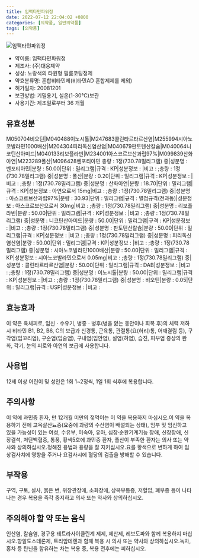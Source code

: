 ```yaml
---
title: 임팩타민파워정
date: 2022-07-12 22:04:02 +0800
categories: [의약품, 일반의약품]
tags: [의약품]
---
```

![임팩타민파워정](https://nedrug.mfds.go.kr/pbp/cmn/itemImageDownload/1NOwp2F690X)

- 약이름: 임팩타민파워정
- 제조사: (주)대웅제약
- 성상: 노랑색의 타원형 필름코팅정제
- 약효분류명: 혼합비타민제(비타민AD 혼합제제를 제외)
- 허가일자: 20081201
- 보관방법: 기밀용기, 실온(1-30℃)보관
- 사용기간: 제조일로부터 36 개월
## 유효성분
M050704비오틴|M040488이노시톨|M247683콜린타르타르산염|M255994시아노코발라민1000배산|M204304피리독신염산염|M040679판토텐산칼슘|M040064니코틴산아미드|M040133리보플라빈|M234001아스코르브산과립97%|M099839산화아연|M223289폴산|M096428벤포티아민
총량 : 1정(730.78밀리그램) 중|성분명 : 벤포티아민|분량 : 50.00|단위 : 밀리그램|규격 : KP|성분정보 : |비고 : ;총량 : 1정(730.78밀리그램) 중|성분명 : 폴산|분량 : 0.20|단위 : 밀리그램|규격 : KP|성분정보 : |비고 : ;총량 : 1정(730.78밀리그램) 중|성분명 : 산화아연|분량 : 18.70|단위 : 밀리그램|규격 : KP|성분정보 : 아연으로서 15mg|비고 : ;총량 : 1정(730.78밀리그램) 중|성분명 : 아스코르브산과립97%|분량 : 30.93|단위 : 밀리그램|규격 : 별첨규격(전과동)|성분정보 : 아스코르브산으로서 30mg|비고 : ;총량 : 1정(730.78밀리그램) 중|성분명 : 리보플라빈|분량 : 50.00|단위 : 밀리그램|규격 : KP|성분정보 : |비고 : ;총량 : 1정(730.78밀리그램) 중|성분명 : 니코틴산아미드|분량 : 50.00|단위 : 밀리그램|규격 : KP|성분정보 : |비고 : ;총량 : 1정(730.78밀리그램) 중|성분명 : 판토텐산칼슘|분량 : 50.00|단위 : 밀리그램|규격 : KP|성분정보 : |비고 : ;총량 : 1정(730.78밀리그램) 중|성분명 : 피리독신염산염|분량 : 50.00|단위 : 밀리그램|규격 : KP|성분정보 : |비고 : ;총량 : 1정(730.78밀리그램) 중|성분명 : 시아노코발라민1000배산|분량 : 50.00|단위 : 밀리그램|규격 : KP|성분정보 : 시아노코발라민으로서 0.05mg|비고 : ;총량 : 1정(730.78밀리그램) 중|성분명 : 콜린타르타르산염|분량 : 50.00|단위 : 밀리그램|규격 : DAB|성분정보 : |비고 : ;총량 : 1정(730.78밀리그램) 중|성분명 : 이노시톨|분량 : 50.00|단위 : 밀리그램|규격 : KP|성분정보 : |비고 : ;총량 : 1정(730.78밀리그램) 중|성분명 : 비오틴|분량 : 0.05|단위 : 밀리그램|규격 : USP|성분정보 : |비고 :
## 효능효과
이 약은 육체피로, 임신ㆍ수유기, 병중ㆍ병후(병을 앓는 동안이나 회복 후)의 체력 저하 시 비타민 B1, B2, B6, C의 보급과 신경통, 근육통, 관절통(요(허리)통, 어깨결림 등), 구각염(입꼬리염), 구순염(입술염), 구내염(입안염), 설염(혀염), 습진, 피부염 증상의 완화, 각기, 눈의 피로와 아연의 보급에 사용합니다.
## 사용법
12세 이상 어린이 및 성인은 1회 1~2정씩, 1일 1회 식후에 복용합니다.
## 주의사항
이 약에 과민증 환자, 만 12개월 미만의 젖먹이는 이 약을 복용하지 마십시오.이 약을 복용하기 전에 고옥살산뇨증(요중에 과량의 수산염이 배설되는 상태), 임부 및 임신하고 있을 가능성이 있는 여성, 수유부, 미숙아, 유아, 심장·순환기계기능 장애, 신장장애, 신장결석, 저단백혈증, 통풍, 황색5호에 과민증 환자, 폴산이 부족한 환자는 의사 또는 약사와 상의하십시오.정해진 용법과 용량을 잘 지키십시오.요를 황색으로 변하게 하여 임상검사치에 영향을 주거나 요검사시에 혈당의 검출을 방해할 수 있습니다.
## 부작용
구역, 구토, 설사, 묽은 변, 위장관장애, 소화장애, 상복부통증, 저혈압, 폐부종 등이 나타나는 경우 복용을 즉각 중지하고 의사 또는 약사와 상의하십시오.
## 주의해야 할 약 또는 음식
인산염, 칼슘염, 경구용 테트라사이클린계 제제, 제산제, 레보도파와 함께 복용하지 마십시오.항알도스테론제, 트리암테렌과 함께 복용 시 의사 또는 약사와 상의하십시오.녹차, 홍차 등 탄닌을 함유하는 차는 복용 중, 복용 전후에는 피하십시오.

